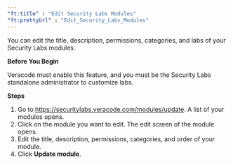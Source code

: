 ```yaml
---
"ft:title" : "Edit Security Labs Modules"
"ft:prettyUrl" : "Edit_Security_Labs_Modules"
---
```


You can edit the title, description, permissions, categories, and labs of your Security Labs modules.

<p font-size="13pt"><b>Before You Begin</b></p>

Veracode must enable this feature, and you must be the Security Labs standalone administrator to customize labs.

<p font-size="13pt"><b>Steps</b></p>

1. Go to https://securitylabs.veracode.com/modules/update. A list of your modules opens.
2. Click on the module you want to edit. The edit screen of the module opens.
3. Edit the title, description, permissions, categories, and order of your module.
4. Click **Update module**.
